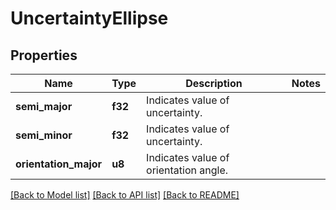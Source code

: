 # UncertaintyEllipse

## Properties
Name | Type | Description | Notes
------------ | ------------- | ------------- | -------------
**semi_major** | **f32** | Indicates value of uncertainty. | 
**semi_minor** | **f32** | Indicates value of uncertainty. | 
**orientation_major** | **u8** | Indicates value of orientation angle. | 

[[Back to Model list]](../README.md#documentation-for-models) [[Back to API list]](../README.md#documentation-for-api-endpoints) [[Back to README]](../README.md)


